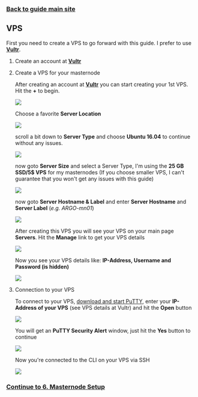 ### **[Back to guide main site](readme.md)**

## VPS
First you need to create a VPS to go forward with this guide. I prefer to use [**Vultr**](https://www.vultr.com/?ref=7397596).

1. Create an account at [**Vultr**](https://www.vultr.com/?ref=7397596)

2. Create a VPS for your masternode
    
    After creating an account at [**Vultr**](https://www.vultr.com/?ref=7397596) you can start creating your 1st VPS. Hit the **+** to begin.
    
    <img src="https://node-support.network/coins/argo/mn-guide/vps/1.png">
    
    Choose a favorite **Server Location**
    
    <img src="https://node-support.network/coins/argo/mn-guide/vps/2.png">
    
    scroll a bit down to **Server Type** and choose **Ubuntu 16.04** to continue without any issues.
    
    <img src="https://node-support.network/coins/argo/mn-guide/vps/3.png">
    
    now goto **Server Size** and select a Server Type, I'm using the **25 GB SSD/5$ VPS** for my masternodes (If you choose smaller VPS, I can't guarantee that you won't get any issues with this guide)
    
    <img src="https://node-support.network/coins/argo/mn-guide/vps/4.png">
    
    now goto **Server Hostname & Label** and enter **Server Hostname** and **Server Label** (_e.g. ARGO-mn01_)
    
    <img src="https://node-support.network/coins/argo/mn-guide/vps/5.png">
    
    After creating this VPS you will see your VPS on your main page **Servers**. Hit the **Manage** link to get your VPS details
    
    <img src="https://node-support.network/coins/argo/mn-guide/vps/6.png">
    
    Now you see your VPS details like: **IP-Address, Username and Password (is hidden)**
    
    <img src="https://node-support.network/coins/argo/mn-guide/vps/7.png">
    
3. Connection to your VPS

    To connect to your VPS, [download and start PuTTY](https://www.chiark.greenend.org.uk/~sgtatham/putty/latest.html), enter your **IP-Address of your VPS** (see VPS details at Vultr) and hit the **Open** button
    
    <img src="https://node-support.network/coins/argo/mn-guide/vps/8.png">
    
    You will get an **PuTTY Security Alert** window, just hit the **Yes** button to continue
    
    <img src="https://node-support.network/coins/argo/mn-guide/vps/9.png">
    
    Now you're connected to the CLI on your VPS via SSH
    
    <img src="https://node-support.network/coins/argo/mn-guide/vps/10.png">
    
### **[Continue to 6. Masternode Setup](mn_guide_masternode_setup.md)**
